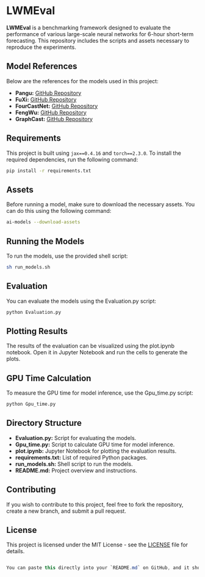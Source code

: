 # LWMEval

**LWMEval** is a benchmarking framework designed to evaluate the performance of various large-scale neural networks for 6-hour short-term forecasting. This repository includes the scripts and assets necessary to reproduce the experiments.

## Model References

Below are the references for the models used in this project:

- **Pangu:** [GitHub Repository](https://github.com/198808xc/Pangu-Weather)
- **FuXi:** [GitHub Repository](https://github.com/tpys/FuXi)
- **FourCastNet:** [GitHub Repository](https://github.com/NVlabs/FourCastNet)
- **FengWu:** [GitHub Repository](https://github.com/OpenEarthLab/FengWu)
- **GraphCast:** [GitHub Repository](https://github.com/google-deepmind/graphcast)

## Requirements

This project is built using `jax==0.4.16` and `torch==2.3.0`. To install the required dependencies, run the following command:

```bash
pip install -r requirements.txt
```

## Assets

Before running a model, make sure to download the necessary assets. You can do this using the following command:

```bash
ai-models --download-assets 
```

## Running the Models

To run the models, use the provided shell script:

```bash
sh run_models.sh
```

## Evaluation

You can evaluate the models using the Evaluation.py script:

```bash
python Evaluation.py
```

## Plotting Results

The results of the evaluation can be visualized using the plot.ipynb notebook. Open it in Jupyter Notebook and run the cells to generate the plots.

## GPU Time Calculation

To measure the GPU time for model inference, use the Gpu_time.py script:

```bash
python Gpu_time.py
```

## Directory Structure

- **Evaluation.py:** Script for evaluating the models.
- **Gpu_time.py:** Script to calculate GPU time for model inference.
- **plot.ipynb:** Jupyter Notebook for plotting the evaluation results.
- **requirements.txt:** List of required Python packages.
- **run_models.sh:** Shell script to run the models.
- **README.md:** Project overview and instructions.
## Contributing

If you wish to contribute to this project, feel free to fork the repository, create a new branch, and submit a pull request.

## License

This project is licensed under the MIT License - see the [LICENSE]() file for details.

```csharp

You can paste this directly into your `README.md` on GitHub, and it should format correctly.
```
